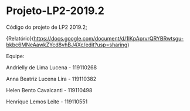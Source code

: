 # Projeto-LP2-2019.2
Código do projeto de LP2 2019.2;

{Relatório}(https://docs.google.com/document/d/1lKpAprvrQRYBRwtsgu-bkbc6MNeAawkZYcd8vhBJ4Xc/edit?usp=sharing)

Equipe:

Andrielly de Lima Lucena - 119110268 

Anna Beatriz Lucena Lira - 119110382

Helen Bento Cavalcanti - 119110498

Henrique Lemos Leite - 119110551
